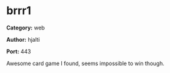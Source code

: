 # brrr1
**Category:** web

**Author:** hjalti

**Port:** 443

Awesome card game I found, seems impossible to win though.

